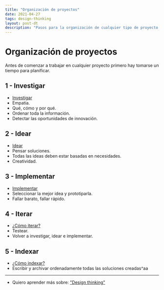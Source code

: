 ```yaml
---
title: "Organización de proyectos"
date: 2021-04-27
tags: design-thinking
layout: post-dt
description: "Pasos para la organización de cualquier tipo de proyecto."
---
```


# Organización de proyectos

Antes de comenzar a trabajar en cualquier proyecto primero hay tomarse un tiempo para planificar.

## 1 - Investigar

- [Investigar](organizar-proyectos-1)
- Empatia.
- Qué, cómo y por qué.
- Ordenar toda la información.
- Detectar las oportunidades de innovación.

## 2 - Idear

- [Idear](organizar-proyectos-2)
- Pensar soluciones.
- Todas las ideas deben estar basadas en necesidades.
- Creatividad.

## 3 - Implementar

- [Implementar](organizar-proyectos-3)
- Seleccionar la mejor idea y prototiparla.
- Fallar barato, fallar rápido.

## 4 - Iterar

- [¿Cómo iterar?](organizar-proyectos-4)
- Testear.
- Volver a investigar, idear e implementar.


## 5 - Indexar

- [¿Cómo indexar?](organizar-proyectos-5)
- Escribir y archivar ordenadamente todas las soluciones creadas^aa

***

- Quiero aprender más sobre: ["Design thinking"](../00/design-thinking)
